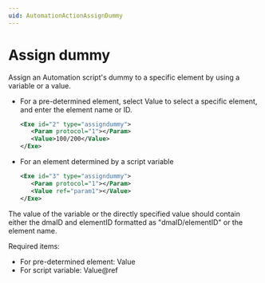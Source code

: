 ```yaml
---
uid: AutomationActionAssignDummy
---
```


# Assign dummy

Assign an Automation script's dummy to a specific element by using a variable or a value.

- For a pre-determined element, select Value to select a specific element, and enter the element name or ID.

    ```xml
    <Exe id="2" type="assigndummy">
       <Param protocol="1"></Param>
       <Value>100/200</Value>
    </Exe>
    ```

- For an element determined by a script variable

    ```xml
    <Exe id="3" type="assigndummy">
       <Param protocol="1"></Param>
       <Value ref="param1"></Value>
    </Exe>
    ```

The value of the variable or the directly specified value should contain either the dmaID and elementID formatted as "dmaID/elementID" or the element name.

Required items:

- For pre-determined element: Value
- For script variable: Value@ref
